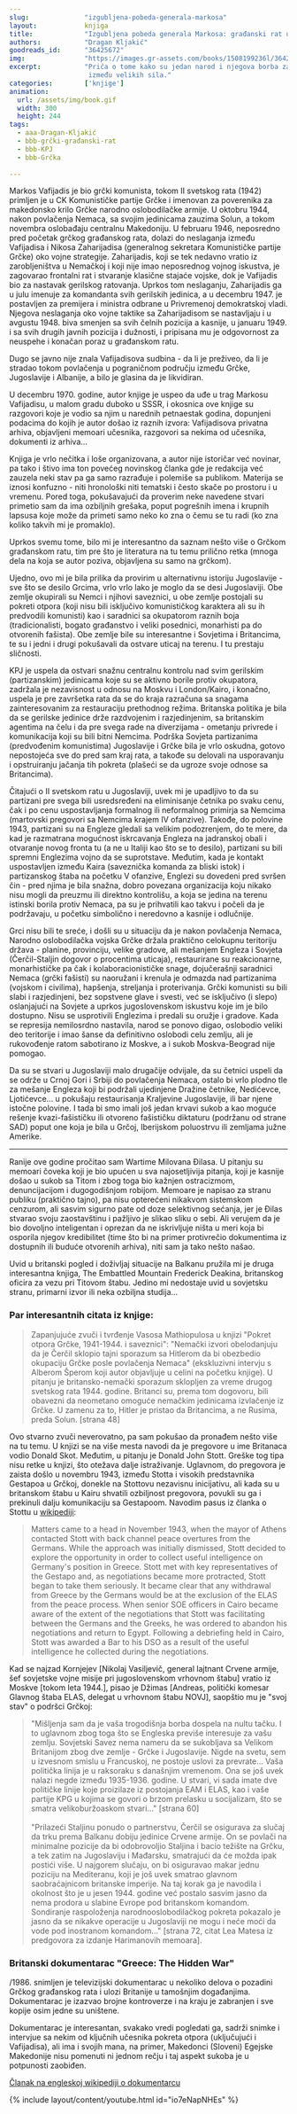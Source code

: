 ```yaml
---
slug:              "izgubljena-pobeda-generala-markosa"
layout:            knjiga
title:             "Izgubljena pobeda generala Markosa: građanski rat u Grčkoj 1946-1949. i KPJ"
authors:           "Dragan Kljakić"
goodreads_id:      "36425672"
img:               "https://images.gr-assets.com/books/1508199236l/36425672.jpg"
excerpt:           "Priča o tome kako su jedan narod i njegova borba za slobodu i bolju budućnost postali žrtve trgovine 
                    između velikih sila."
categories:        ['knjige']
animation:
  url: /assets/img/book.gif
  width: 300
  height: 244
tags:
  - aaa-Dragan-Kljakić
  - bbb-grčki-građanski-rat
  - bbb-KPJ
  - bbb-Grčka
  
---
```


Markos Vafijadis je bio grčki komunista, tokom II svetskog rata (1942) primljen je u CK Komunističke partije Grčke i 
imenovan za poverenika za makedonsko krilo Grčke narodno oslobodilačke armije. U oktobru 1944, nakon povlačenja Nemaca, 
sa svojim jedinicama zauzima Solun, a tokom novembra oslobađaju centralnu Makedoniju. U februaru 1946, neposredno pred 
početak grčkog građanskog rata, dolazi do neslaganja između Vafijadisa i Nikosa Zaharijadisa (generalnog sekretara 
Komunističke partije Grčke) oko vojne strategije. Zaharijadis, koji se tek nedavno vratio iz zarobljeništva u Nemačkoj 
i koji nije imao neposrednog vojnog iskustva, je zagovarao frontalni rat i stvaranje klasične stajaće vojske, dok je 
Vafijadis bio za nastavak gerilskog ratovanja. Uprkos tom neslaganju, Zaharijadis ga u julu imenuje za komandanta svih 
gerilskih jedinica, a u decembru 1947. je postavljen za premijera i ministra odbrane u Privremenoj demokratskoj vladi. 
Njegova neslaganja oko vojne taktike sa Zaharijadisom se nastavljaju i u avgustu 1948. biva smenjen sa svih čelnih 
pozicija a kasnije, u januaru 1949. i sa svih drugih javnih pozicija i dužnosti, i pripisana mu je odgovornost za 
neuspehe i konačan poraz u građanskom ratu.

Dugo se javno nije znala Vafijadisova sudbina - da li je preživeo, da li je stradao tokom povlačenja u pograničnom 
području između Grčke, Jugoslavije i Albanije, a bilo je glasina da je likvidiran.

U decembru 1970. godine, autor knjige je uspeo da uđe u trag Markosu Vafijadisu, u malom gradu duboko u SSSR, i okosnica 
ove knjige su razgovori koje je vodio sa njim u narednih petnaestak godina, dopunjeni podacima do kojih je autor došao 
iz raznih izvora: Vafijadisova privatna arhiva, objavljeni memoari učesnika, razgovori sa nekima od učesnika, dokumenti 
iz arhiva...

Knjiga je vrlo nečitka i loše organizovana, a autor nije istoričar već novinar, pa tako i štivo ima ton povećeg novinskog 
članka gde je redakcija već zauzela neki stav pa ga samo razrađuje i polemiše sa publikom. Materija se iznosi konfuzno - 
niti hronološki niti tematski i često skače po prostoru i u vremenu. Pored toga, pokušavajući da proverim neke navedene 
stvari primetio sam da ima ozbiljnih grešaka, poput pogrešnih imena i krupnih lapsusa koje može da primeti samo neko ko 
zna o čemu se tu radi (ko zna koliko takvih mi je promaklo).

Uprkos svemu tome, bilo mi je interesantno da saznam nešto više o Grčkom građanskom ratu, tim pre što je literatura na 
tu temu prilično retka (mnoga dela na koja se autor poziva, objavljena su samo na grčkom).

Ujedno, ovo mi je bila prilika da provirim u alternativnu istoriju Jugoslavije - sve što se desilo Grcima, vrlo vrlo 
lako je moglo da se desi Jugoslaviji. Obe zemlje okupirali su Nemci i njihovi saveznici, u obe zemlje postojali su 
pokreti otpora (koji nisu bili isključivo komunističkog karaktera ali su ih predvodili komunisti) kao i saradnici sa 
okupatorom raznih boja (tradicionalisti, bogato građanstvo i veliki posednici, monarhisti pa do otvorenih fašista). Obe 
zemlje bile su interesantne i Sovjetima i Britancima, te su i jedni i drugi pokušavali da ostvare uticaj na terenu. I 
tu prestaju sličnosti.

KPJ je uspela da ostvari snažnu centralnu kontrolu nad svim gerilskim (partizanskim) jedinicama koje su se aktivno 
borile protiv okupatora, zadržala je nezavisnost u odnosu na Moskvu i London/Kairo, i konačno, uspela je pre završetka 
rata da se do kraja razračuna sa snagama zainteresovanim za restauraciju prethodnog režima. Britanska politika je bila 
da se gerilske jedinice drže razdvojenim i razjedinjenim, sa britanskim agentima na čelu i da pre svega rade na 
diverzijama - ometanju privrede i komunikacija koji su bili bitni Nemcima. Podrška Sovjeta partizanima (predvođenim 
komunistima) Jugoslavije i Grčke bila je vrlo oskudna, gotovo nepostojeća sve do pred sam kraj rata, a takođe su 
delovali na usporavanju i opstruiranju jačanja tih pokreta (plašeći se da ugroze svoje odnose sa Britancima).

Čitajući o II svetskom ratu u Jugoslaviji, uvek mi je upadljivo to da su partizani pre svega bili usredsređeni na 
eliminisanje četnika po svaku cenu, čak i po cenu uspostavljanja formalnog ili neformalnog primirja sa Nemcima 
(martovski pregovori sa Nemcima krajem IV ofanzive). Takođe, do polovine 1943, partizani su na Engleze gledali sa 
velikim podozrenjem, do te mere, da kad je razmatrana mogućnost iskrcavanja Engleza na jadranskoj obali i otvaranje 
novog fronta tu (a ne u Italiji kao što se to desilo), partizani su bili spremni Englezima vojno da se suprotstave. 
Međutim, kada je kontakt uspostavljen između Kaira (saveznička komanda za bliski istok) i partizanskog štaba na početku 
V ofanzive, Englezi su dovedeni pred svršen čin - pred njima je bila snažna, dobro povezana organizacija koju nikako 
nisu mogli da preuzmu ili direktno kontrolišu, a koja se jedina na terenu istinski borila protiv Nemaca, pa su je 
prihvatili kao takvu i počeli da je podržavaju, u početku simbolično i neredovno a kasnije i odlučnije.

Grci nisu bili te sreće, i došli su u situaciju da je nakon povlačenja Nemaca, Narodno oslobodilačka vojska Grčke držala 
praktično celokupnu teritoriju država - planine, provinciju, velike gradove, ali mešanjem Engleza i Sovjeta 
(Čerčil-Staljin dogovor o procentima uticaja), restaurirane su reakcionarne, monarhističke pa čak i kolaboracionističke 
snage, dojučerašnji saradnici Nemaca (grčki fašisti) su naoružani i krenula je odmazda nad partizanima (vojskom i 
civilima), hapšenja, streljanja i proterivanja. Grčki komunisti su bili slabi i razjedinjeni, bez sopstvene glave i 
svesti, već se isključivo (i slepo) oslanjajući na Sovjete a uprkos jugoslovenskom iskustvu koje im je bilo dostupno. 
Nisu se usprotivili Englezima i predali su oružje i gradove. Kada se represija nemilosrdno nastavila, narod se ponovo 
digao, oslobodio veliki deo teritorije i imao šanse da definitivno oslobodi celu zemlju, ali je rukovođenje ratom 
sabotirano iz Moskve, a i sukob Moskva-Beograd nije pomogao.

Da su se stvari u Jugoslaviji malo drugačije odvijale, da su četnici uspeli da se održe u Crnoj Gori i Srbiji do 
povlačenja Nemaca, ostalo bi vrlo plodno tle za mešanje Engleza koji bi podržali ujedinjene Dražine četnike, Nedićevce, 
Ljotićevce... u pokušaju restaurisanja Kraljevine Jugoslavije, ili bar njene istočne polovine. I tada bi smo imali još 
jedan krvavi sukob a kao moguće rešenje kvazi-fašističku ili otvoreno fašističku diktaturu (podržanu od strane SAD) 
poput one koja je bila u Grčoj, Iberijskom poluostrvu ili zemljama južne Amerike.

***

Ranije ove godine pročitao sam Wartime Milovana Đilasa. U pitanju su memoari čoveka koji je bio upućen u sva 
najosetljivija pitanja, koji je kasnije došao u sukob sa Titom i zbog toga bio kažnjen ostracizmom, denuncijacijom i 
dugogodišnjom robijom. Memoare je napisao za stranu publiku (praktično tajno), pa nisu opterećeni nikakvom sistemskom 
cenzurom, ali sasvim sigurno pate od doze selektivnog sećanja, jer je Đilas stvarao svoju zaostavštinu i pažljivo je 
slikao sliku o sebi. Ali verujem da je bio dovoljno inteligentan i oprezan da ne iskrivljuje ništa u meri koja bi 
osporila njegov kredibilitet (time što bi na primer protivrečio dokumentima iz dostupnih ili buduće otvorenih arhiva), 
niti sam ja tako nešto našao.

Uvid u britanski pogled i doživljaj situacije na Balkanu pružila mi je druga interesantna knjiga, The Embattled Mountain 
Frederick Deakina, britanskog oficira za vezu pri Titovom štabu. Jedino mi nedostaje uvid u sovjetsku stranu, primarni 
izvor ili neka ozbiljna studija...

### Par interesantnih citata iz knjige:

<blockquote>
Zapanjujuće zvuči i tvrđenje Vasosa Mathiopulosa u knjizi "Pokret otpora Grčke, 1941-1944. i saveznici": "Nemački izvori 
obelodanjuju da je Čerčil sklopio tajni sporazum sa Hitlerom da bi obezbedio okupaciju Grčke posle povlačenja Nemaca" 
(ekskluzivni intervju s Alberom Šperom koji autor objavljuje u celini na početku knjige). U pitanju je britansko-nemački 
sporazum sklopljen za vreme drugog svetskog rata 1944. godine. Britanci su, prema tom dogovoru, bili obavezni da neometano 
omoguće nemačkim jedinicama izvlačenje iz Grčke. U zamenu za to, Hitler je pristao da Britancima, a ne Rusima, preda Solun.
[strana 48]
</blockquote>


Ovo stvarno zvuči neverovatno, pa sam pokušao da pronađem nešto više na tu temu. U knjizi se na više mesta navodi da je 
pregovore u ime Britanaca vodio Donald Skot. Međutim, u pitanju je Donald John Stott. Greške tog tipa nisu retke u 
knjizi, što otežava dalje istraživanje. Uglavnom, do pregovora je zaista došlo u novembru 1943, između Stotta i visokih 
predstavnika Gestapoa u Grčkoj, donekle na Stottovu nezavisnu inicijativu, ali kada su u britanskom štabu u Kairu 
shvatili ozbiljnost pregovora, povukli su ga i prekinuli dalju komunikaciju sa Gestapoom. Navodim pasus iz članka o 
Stottu u <a href="https://en.wikipedia.org/wiki/Donald_Stott" target="_blank">wikipediji</a>:

<blockquote>
Matters came to a head in November 1943, when the mayor of Athens contacted Stott with back channel peace overtures from the Germans. While the approach was initially dismissed, Stott decided to explore the opportunity in order to collect useful intelligence on Germany's position in Greece. Stott met with key representatives of the Gestapo and, as negotiations became more protracted, Stott began to take them seriously. It became clear that any withdrawal from Greece by the Germans would be at the exclusion of the ELAS from the peace process. When senior SOE officers in Cairo became aware of the extent of the negotiations that Stott was facilitating between the Germans and the Greeks, he was ordered to abandon his negotiations and return to Egypt. Following a debriefing held in Cairo, Stott was awarded a Bar to his DSO as a result of the useful intelligence he collected during the negotiations.
</blockquote>

Kad se najzad Kornjejev [Nikolaj Vasiljevič, general lajtnant Crvene armije, šef sovjetske vojne misije pri jugoslovenskom 
vrhovnom štabu] vratio iz Moskve [tokom leta 1944.], pisao je Džimas [Andreas, politički komesar Glavnog štaba ELAS, 
delegat u vrhovnom štabu NOVJ], saopštio mu je "svoj stav" o podršci Grčkoj:

<blockquote>
"Mišljenja sam da je vaša trogodišnja borba dospela na nultu tačku. I to uglavnom zbog toga što se Engleska previše interesuje za vašu zemlju. Sovjetski Savez nema nameru da se sukobljava sa Velikom Britanijom zbog dve zemlje - Grčke i Jugoslavije. Nigde na svetu, sem u izvesnom smislu u Francuskoj, ne postoje uslovi za prevrate... Vaša politička linija je u raksoraku s današnjim vremenom. Ona se još uvek nalazi negde između 1935-1936. godine. U stvari, vi sada imate dve političke linije koje proizilaze iz postojanja EAM i ELAS, kao i vaše partije KPG u kojima se govori o brzom prelasku u socijalizam, što se smatra velikoburžoaskom stvari..."
[strana 60]
<br><br>
"Prilazeći Staljinu ponudo o partnerstvu, Čerčil se osigurava za slučaj da trku prema Balkanu dobiju jedinice Crvene armije. On se povlači na minimalne pozicije da bi odobrovoljio Staljina i bacio težište na Grčku, a tek zatim na Jugoslaviju i Mađarsku, smatrajući da će možda ipak postići više. U najgorem slučaju, on bi osiguravao makar jednu poziciju na Mediteranu, koji je još uvek smatrao glavnom saobraćajnicom britanske imperije. Na taj korak ga je navodila i okolnost što je u jesen 1944. godine već postalo sasvim jasno da nema prodora u slabine Evrope pod britanskom komandom. Sondiranje raspoloženja narodnooslobodilačkog pokreta pokazalo je jasno da se nikakve operacije u Jugoslaviji ne mogu i neće moći da vode pod inostranom komandom..."
[strana 72, citat Lea Matesa iz predgovora za izdanje Harimanovih memoara].
</blockquote>

### Britanski dokumentarac "Greece: The Hidden War"

/1986. snimljen je televizijski dokumentarac u nekoliko delova o pozadini Grčkog građanskog rata i ulozi Britanije u 
tamošnjim događanjima. Dokumentarac je izazvao brojne kontroverze i na kraju je zabranjen i sve kopije osim jedne su 
uništene.

Dokumentarac je interesantan, svakako vredi pogledati ga, sadrži snimke i intervjue sa nekim od ključnih učesnika 
pokreta otpora (uključujući i Vafijadisa), ali ima i svojih mana, na primer, Makedonci (Sloveni) Egejske Makedonije 
nisu pomenuti ni jednom rečju i taj aspekt sukoba je u potpunosti zaobiđen.

<a href="" target="_blank">Članak na engleskoj wikipediji o dokumentarcu</a>

{% include layout/content/youtube.html id="io7eNapNHEs" %}